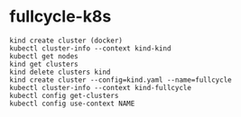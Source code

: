 # fullcycle-k8s
    kind create cluster (docker)
    kubectl cluster-info --context kind-kind 
    kubectl get nodes
    kind get clusters
    kind delete clusters kind
    kind create cluster --config=kind.yaml --name=fullcycle
    kubectl cluster-info --context kind-fullcycle
    kubectl config get-clusters
    kubectl config use-context NAME